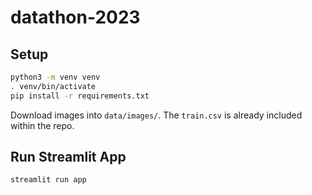 # datathon-2023

## Setup

```bash
python3 -m venv venv
. venv/bin/activate
pip install -r requirements.txt
```

Download images into `data/images/`. The `train.csv` is already included within the repo.

## Run Streamlit App
```bash
streamlit run app
```
